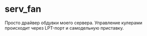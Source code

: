 # serv_fan
Просто драйвер обдувки моего сервера. Управление кулерами происходит через LPT-порт и самодельную приставку. 